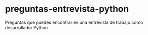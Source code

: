 # preguntas-entrevista-python
Preguntas que puedes encontrar en una entrevista de trabajo como desarrollador Python
